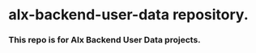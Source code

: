<h1>alx-backend-user-data repository.</h1>

<h3>This repo is for Alx Backend User Data projects.</h3>


